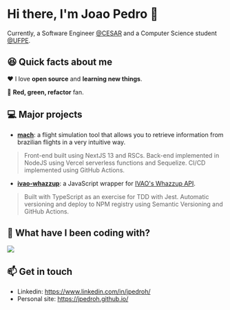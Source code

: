 # Hi there, I'm Joao Pedro 👋
Currently, a Software Engineer [@CESAR](https://www.cesar.org.br/en) and a Computer Science student [@UFPE](https://www3.cin.ufpe.br/en/).

## 😆 Quick facts about me
❤️ I love **open source** and **learning new things**.

🔁 **Red, green, refactor** fan.

## 💻 Major projects
- [**mach**](https://mach.jpedroh.dev/): a flight simulation tool that allows you to retrieve information from brazilian flights in a very intuitive way. 

> Front-end built using NextJS 13 and RSCs. Back-end implemented in NodeJS using Vercel serverless functions and Sequelize. CI/CD implemented using GitHub Actions.

- [**ivao-whazzup**](https://github.com/jpedroh/ivao-whazzup/): a JavaScript wrapper for [IVAO's Whazzup API](https://wiki.ivao.aero/en/home/devops/api/whazuup/status-file-format).

> Built with TypeScript as an exercise for TDD with Jest. Automatic versioning and deploy to NPM registry using Semantic Versioning and GitHub Actions.

## 📜 What have I been coding with?
<img align="center" src="https://github-readme-stats.vercel.app/api/top-langs/?username=jpedroh&layout=compact" />

## 📫 Get in touch
- Linkedin: https://www.linkedin.com/in/jpedroh/
- Personal site: https://jpedroh.github.io/
